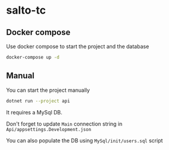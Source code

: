 # salto-tc

## Docker compose

Use docker compose to start the project and the database

```bash
docker-compose up -d
```

## Manual

You can start the project manually 

```bash
dotnet run --project api
```

It requires a MySql DB.

Don't forget to update `Main` connection string in `Api/appsettings.Development.json`

You can also populate the DB using `MySql/init/users.sql` script